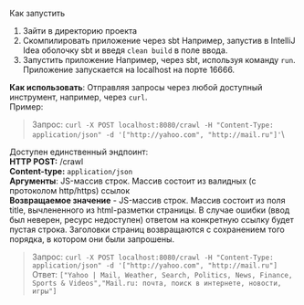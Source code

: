 Как запустить
1. Зайти в директорию проекта
2. Скомпилировать приложение через sbt
Например, запустив в IntelliJ Idea оболочку sbt и введя `clean build` в поле ввода.
3. Запустить приложение
Например, через sbt, используя команду `run`. Приложение запускается на localhost на порте 16666.

**Как использовать**:
Отправляя запросы через любой доступный инструмент, например, через `curl`.\
Пример:
> Запрос: `curl -X POST localhost:8080/crawl -H "Content-Type: application/json" -d '["http://yahoo.com", "http://mail.ru"]'`\

Доступен единственный эндпоинт:\
**HTTP POST:** /crawl\
**Сontent-type:** `application/json`\
**Аргументы**: JS-массив строк. Массив состоит из валидных (с протоколом http/https) ссылок\
**Возвращаемое значение** - JS-массив строк. Массив состоит из поля title, вычлененного из html-разметки страницы. В случае ошибки (ввод был неверен, ресурс недоступен) ответом на конкретную ссылку будет пустая строка. Заголовки страниц возвращаются с сохранением того порядка, в котором они были запрошены.
>Запрос: `curl -X POST localhost:8080/crawl -H "Content-Type: application/json" -d '["http://yahoo.com", "http://mail.ru"]`\
>Ответ: `["Yahoo | Mail, Weather, Search, Politics, News, Finance, Sports & Videos","Mail.ru: почта, поиск в интернете, новости, игры"]`

